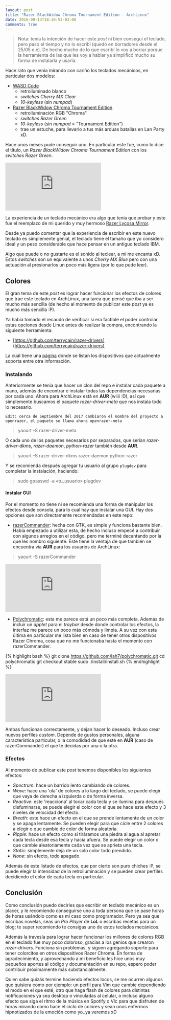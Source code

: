 ```yaml
---
layout: post
title: "Razer BlackWidow Chroma Tournament Edition - ArchLinux"
date: 2016-09-14T18:30:53-03:00
comments: true
---
```


> Nota: tenía la intención de hacer este _post_ ni bien conseguí el teclado, pero pasó el tiempo y no lo escribí (quedó en borradores desde el 25/05 e.e). De hecho mucho de lo que escribí lo voy a borrar porque la herramienta de las que les voy a hablar ya simplificó mucho su forma de instalarla y usarla.

Hace rato que venía mirando con cariño los teclados mecánicos, en particular dos modelos:

* [WASD Code](http://www.wasdkeyboards.com/index.php/products/code-keyboard/code-87-key-mechanical-keyboard.html)
    * retroiluminado blanco
    * *switches Cherry MX Clear*
    * *10-keyless* (sin *numpad*)
* [Razer BlackWidow Chroma Tournament Edition](http://www.razerzone.com/gaming-keyboards-keypads/razer-blackwidow-tournament-edition-chroma#clicky)
    * retroiluminación RGB "Chroma"
    * *switches Razer Green*
    * *10-keyless* (sin *numpad* = "Tournament Edition")
    * trae un estuche, para llevarlo a tus más arduas batallas en Lan Party xD.

Hace unos meses pude conseguir uno. En particular este fue, como lo dice el título, un *Razer BlackWidow Chroma Tournament Edition* con los *switches Razer Green*.

![razer-keyboard](https://cloud.openmailbox.org/index.php/apps/files_sharing/ajax/publicpreview.php?x=1299&y=770&a=true&file=razer-keyboard-wave-effect.jpg&t=SduLVmIYbQgSfBe&scalingup=0)

La experiencia de un teclado mecánico era algo que tenía que probar y este fue el reemplazo de mi querido y muy hermoso [Razer Lycosa Mirror](http://www.razerzone.com/gaming-keyboards-keypads/razer-lycosa-mirror).

Desde ya puedo comentar que la experiencia de escribir en este nuevo teclado es simplemente genial, el teclado tiene el tamaño que yo considero ideal y un peso considerable que hace pensar en un antiguo teclado IBM.

Algo que puede o no gustarte es el sonido al teclear, a mí me encanta xD. Estos *switches* son un equivalente a unos *Cherry MX Blue* pero con una actuación al presionarlos un poco más ligera (por lo que pude leer).

## Colores

El gran tema de este *post* es lograr hacer funcionar los efectos de colores que trae este teclado en ArchLinux, una tarea que pensé que iba a ser mucho más sencilla (de hecho al momento de publicar este _post_ ya es mucho más sencilla :P).

Ya había tomado el recaudo de verificar si era factible el poder controlar estas opciones desde Linux antes de realizar la compra, encontrando la siguiente herramienta:

  * [https://github.com/terrycain/razer-drivers](https://github.com/terrycain/razer-drivers)

La cual tiene una [página](https://terrycain.github.io/razer-drivers/) donde se listan los dispositivos que actualmente soporta entre otra información.

### Instalando

Anteriormente se tenía que hacer un clon del repo e instalar cada paquete a mano, además de encontrar e instalar todas las dependencias necesarias por cada uno. Ahora para ArchLinux está en **AUR** (wiiii :D), así que simplemente buscamos el paquete *razer-driver-meta* que nos instala todo lo necesario.

`Edit: cerca de Septiembre del 2017 cambiaron el nombre del proyecto a openrazer, el paquete se llama ahora openrazer-meta`

> yaourt -S razer-driver-meta

O cada uno de los paquetes necesarios por separados, que serían *razer-driver-dkms*, *razer-daemon*, *python-razer* también desde **AUR**.

> yaourt -S razer-driver-dkms razer-daemon python-razer

Y se recomienda después agregar tu usuario al grupo `plugdev` para completar la instalación, haciendo:

> sudo gpasswd -a «tu_usuario» plugdev

#### Instalar GUI

Por el momento no tiene ni se recomienda una forma de manipular los efectos desde consola, para lo cual hay que instalar una GUI. Hay dos opciones que son directamente recomendadas en este repo:

  * [razerCommander](https://github.com/GabMus/razerCommander): hecha con GTK, es simple y funciona bastante bien. Había empezado a utilizar esta, de hecho incluso empecé a contribuir con algunos arreglos en el código, pero me terminé decantando por la que les nombro siguiente. Este tiene la ventaja de que también se encuentra vía **AUR** para los usuarios de ArchLinux:

  > yaourt -S razerCommander

  ![razerCommander](https://cloud.openmailbox.org/index.php/apps/files_sharing/ajax/publicpreview.php?x=1299&y=770&a=true&file=razer-gui-razerCommander.png&t=3SYH3rE6eo9ulpj&scalingup=0)

  * [Polychromatic](https://github.com/lah7/polychromatic): esta me parece está un poco más completa. Además de incluir un *applet* para el *traybar* desde donde controlar los efectos, la interfaz me parece un poco más cómoda y limpia. A su vez con esta última en particular me lista bien en caso de tener otros dispositivos Razer Chroma, cosa que no me funcionaba hasta el momento con razerCommander.

{% highlight bash %}
git clone https://github.com/lah7/polychromatic.git
cd polychromatic
git checkout stable
sudo ./install/install.sh
{% endhighlight %}

  ![Polychromatic](https://cloud.openmailbox.org/index.php/apps/files_sharing/ajax/publicpreview.php?x=1299&y=770&a=true&file=razer-gui-polychromatic-controller.png&t=PFNnwRkG1NnpWY8&scalingup=0)

Ambas funcionan correctamente, y dejan hacer lo deseado. Incluso crear nuevos perfiles *custom*. Depende de gustos personales, alguna característica particular, o la comodidad de que esté en **AUR** (caso de razerCommander) el que te decidas por una o la otra.

### Efectos

Al momento de publicar este _post_ tenemos disponibles los siguientes efectos:

  * *Spectrum*: hace un barrido lento cambiando de colores.
  * *Wave*: hace una 'ola' de colores a lo largo del teclado, se puede elegir que vaya de derecha a izquierda o de forma inversa.
  * *Reactive*: este 'reacciona' al tocar cada tecla y se ilumina para después disfuminarse, se puede elegir el color con el que se hace este efecto y 3 niveles de velocidad del efecto.
  * *Breath*: este hace un efecto en el que se prende lentamente de un color y se apaga lentamente. Se pueden elegir para que cicle entre 2 colores a elegir o que cambie de color de forma aleatoria.
  * *Ripple*: hace un efecto como si tiráramos una piedra al agua al apretar cada tecla desde esa tecla y hacia afuera. Se puede elegir un color o que cambie aleatoriamente cada vez que se aprieta una tecla.
  * *Static*: simplemente deja de un solo color todo prendido.
  * *None*: sin efecto, todo apagado.

Además de este listado de efectos, que por cierto son puro chiches :P, se puede elegir la intensidad de la retroiluminación y se pueden crear perfiles decidiendo el color de cada tecla en particular.

## Conclusión

Como conclusión puedo decirles que escribir en teclado mecánico es un placer, y le recomiendo conseguirse uno a toda persona que se pase horas de horas usándolo como es mi caso como programador. Pero ya sea que escribas novelas, seas un *Pro Player* de **LoL** o escribas recetas para un blog; te super recomiendo te consigas uno de estos teclados mecánicos.

Además la travesía para lograr hacer funcionar los millones de colores RGB en el teclado fue muy poco doloroso, gracias a los genios que crearon *razer-drivers*. Funciona sin problemas, y siguen agregando soporte para tener colorcitos en otros dispositivos Razer Chroma. En forma de agradecimiento, y aprovechando a mi beneficio les hice unos muy pequeños aportes al código y documentación en su repo, espero poder contribuir próximamente más substancialmente.

Quien sabe quizás termine haciendo efectos locos, se me ocurren algunos que quisiera como por ejemplo: un perfil para Vim que cambie dependiendo el modo en el que esté, otro que haga flash de colores para distintas notificaciones ya sea desktop o vinculadas al celular, o incluso alguno efecto que siga el ritmo de la música en Spotify o Vlc para que disfruten de horas mirando como hace el ciclo de colores y sean unos enfermos hipnotizados de la emoción como yo..ya veremos xD
